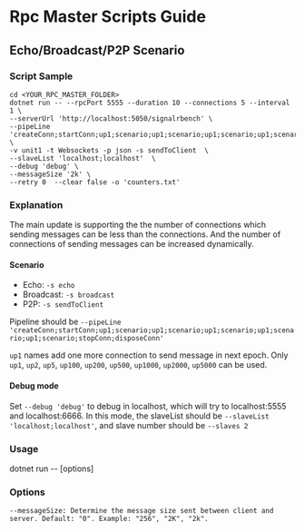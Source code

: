 # Rpc Master Scripts Guide

## Echo/Broadcast/P2P Scenario

### Script Sample
```
cd <YOUR_RPC_MASTER_FOLDER>
dotnet run -- --rpcPort 5555 --duration 10 --connections 5 --interval 1 \
--serverUrl 'http://localhost:5050/signalrbench' \
--pipeLine 'createConn;startConn;up1;scenario;up1;scenario;up1;scenario;up1;scenario;up1;scenario;stopConn;disposeConn' \
-v unit1 -t Websockets -p json -s sendToClient  \
--slaveList 'localhost;localhost'  \
--debug 'debug' \
--messageSize '2k' \
--retry 0  --clear false -o 'counters.txt'
```

### Explanation

The main update is supporting the the number of connections which sending messages can be less than the connections. And the number of connections of sending messages can be increased dynamically.

#### Scenario
* Echo: ` -s echo `
* Broadcast: ` -s broadcast `
* P2P: ` -s sendToClient `

Pipeline should be `--pipeLine 'createConn;startConn;up1;scenario;up1;scenario;up1;scenario;up1;scenario;up1;scenario;stopConn;disposeConn'`

`up1` names add one more connection to send message in next epoch.
Only `up1`, `up2`, `up5`, `up100`, `up200`, `up500`, `up1000`, `up2000`, `up5000` can be used.


#### Debug mode
Set `--debug 'debug'` to debug in localhost, which will try to localhost:5555 and localhost:6666.
In this mode, the slaveList should be `--slaveList 'localhost;localhost'`, and slave number should be `--slaves 2`


### Usage
dotnet run -- [options]

### Options
```
--messageSize: Determine the message size sent between client and server. Default: "0". Example: "256", "2K", "2k".

```